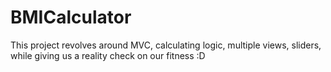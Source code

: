 # BMICalculator
This project revolves around MVC, calculating logic, multiple views, sliders, while giving us a reality check on our fitness :D
